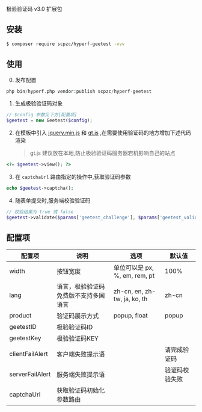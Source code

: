 极验验证码 v3.0 扩展包

## 安装

``` bash
$ composer require scpzc/hyperf-geetest -vvv
```

## 使用
0. 发布配置

```php
php bin/hyperf.php vendor:publish scpzc/hyperf-geetest
```

1. 生成极验验证码对象

``` php
// $config 参数见下方[配置项]
$geetest = new Geetest($config);
```

2. 在模板中引入 [jquery.min.js](https://cdn.bootcss.com/jquery/3.3.1/jquery.min.js) 和 [gt.js](http://static.geetest.com/static/tools/gt.js) ,在需要使用验证码的地方增加下述代码渲染

    > gt.js 建议放在本地,防止极验验证码服务器宕机影响自己的站点
    
``` php
<?= $geetest->view(); ?>
```
3. 在 `captchaUrl` 路由指定的操作中,获取验证码参数

```php
echo $geetest->captcha();
```
4. 随表单提交时,服务端校验验证码

```php
// 校验结果为 true 或 false
$geetest->validate($params['geetest_challenge'], $params['geetest_validate'], $params['geetest_seccode']);
```

## 配置项

| 配置项  | 说明  | 选项  | 默认值  |
| ------------ | ------------ | ------------ | ------------ |
| width | 按钮宽度  | 单位可以是 px, %, em, rem, pt  | 100%|
| lang | 语言，极验验证码免费版不支持多国语言  | zh-cn, en, zh-tw, ja, ko, th  | zh-cn  |
| product  | 验证码展示方式  | popup, float  | popup  |
| geetestID  | 极验验证码ID  |   |   |
| geetestKey  | 极验验证码KEY  |   |   |
| clientFailAlert  | 客户端失败提示语  |   | 请完成验证码  |
| serverFailAlert  | 服务端失败提示语  |   | 验证码校验失败  |
| captchaUrl  | 获取验证码初始化参数路由  |   |   |

